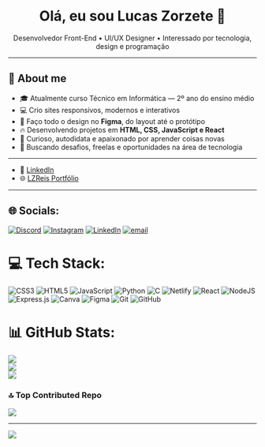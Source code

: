 <h1 align="center">Olá, eu sou Lucas Zorzete 👋</h1>
<p align="center">
  Desenvolvedor Front-End • UI/UX Designer • Interessado por tecnologia, design e programação
</p>

---

## 🚀 About me

- 🎓 Atualmente curso Técnico em Informática — 2º ano do ensino médio
- 💻 Crio sites responsivos, modernos e interativos
- 🎨 Faço todo o design no **Figma**, do layout até o protótipo
- 🔥 Desenvolvendo projetos em **HTML, CSS, JavaScript e React**
- 🧠 Curioso, autodidata e apaixonado por aprender coisas novas
- 🎯 Buscando desafios, freelas e oportunidades na área de tecnologia

---

- 💼 [LinkedIn](https://www.linkedin.com/in/lucas-zorzete-6035a4369/)
- 🌐 [LZReis Portfólio](https://lzreis-portfolio.netlify)

---

## 🌐 Socials:
[![Discord](https://img.shields.io/badge/Discord-%237289DA.svg?logo=discord&logoColor=white)](https://discord.gg/https://discord.com/channels/805361666036203551) [![Instagram](https://img.shields.io/badge/Instagram-%23E4405F.svg?logo=Instagram&logoColor=white)](https://instagram.com/https://www.instagram.com/luc4s_.r3is/?next=%2F) [![LinkedIn](https://img.shields.io/badge/LinkedIn-%230077B5.svg?logo=linkedin&logoColor=white)](https://linkedin.com/in/https://www.linkedin.com/in/lucas-zorzete-6035a4369/) [![email](https://img.shields.io/badge/Email-D14836?logo=gmail&logoColor=white)](mailto:lucasreis.zorzete@gmail.com) 

# 💻 Tech Stack:
![CSS3](https://img.shields.io/badge/css3-%231572B6.svg?style=for-the-badge&logo=css3&logoColor=white) ![HTML5](https://img.shields.io/badge/html5-%23E34F26.svg?style=for-the-badge&logo=html5&logoColor=white) ![JavaScript](https://img.shields.io/badge/javascript-%23323330.svg?style=for-the-badge&logo=javascript&logoColor=%23F7DF1E) ![Python](https://img.shields.io/badge/python-3670A0?style=for-the-badge&logo=python&logoColor=ffdd54) ![C](https://img.shields.io/badge/c-%2300599C.svg?style=for-the-badge&logo=c&logoColor=white) ![Netlify](https://img.shields.io/badge/netlify-%23000000.svg?style=for-the-badge&logo=netlify&logoColor=#00C7B7) ![React](https://img.shields.io/badge/react-%2320232a.svg?style=for-the-badge&logo=react&logoColor=%2361DAFB) ![NodeJS](https://img.shields.io/badge/node.js-6DA55F?style=for-the-badge&logo=node.js&logoColor=white) ![Express.js](https://img.shields.io/badge/express.js-%23404d59.svg?style=for-the-badge&logo=express&logoColor=%2361DAFB) ![Canva](https://img.shields.io/badge/Canva-%2300C4CC.svg?style=for-the-badge&logo=Canva&logoColor=white) ![Figma](https://img.shields.io/badge/figma-%23F24E1E.svg?style=for-the-badge&logo=figma&logoColor=white) ![Git](https://img.shields.io/badge/git-%23F05033.svg?style=for-the-badge&logo=git&logoColor=white) ![GitHub](https://img.shields.io/badge/github-%23121011.svg?style=for-the-badge&logo=github&logoColor=white)
# 📊 GitHub Stats:
![](https://github-readme-stats.vercel.app/api?username=Lucas-Zorzete&theme=blue_navy&hide_border=false&include_all_commits=true&count_private=true)<br/>
![](https://nirzak-streak-stats.vercel.app/?user=Lucas-Zorzete&theme=blue_navy&hide_border=false)<br/>
![](https://github-readme-stats.vercel.app/api/top-langs/?username=Lucas-Zorzete&theme=blue_navy&hide_border=false&include_all_commits=true&count_private=true&layout=compact)

### 🔝 Top Contributed Repo
![](https://github-contributor-stats.vercel.app/api?username=Lucas-Zorzete&limit=5&theme=blue_navy&combine_all_yearly_contributions=true)

---
[![](https://visitcount.itsvg.in/api?id=Lucas-Zorzete&icon=5&color=0)](https://visitcount.itsvg.in)

<!-- Proudly created with GPRM ( https://gprm.itsvg.in ) -->

